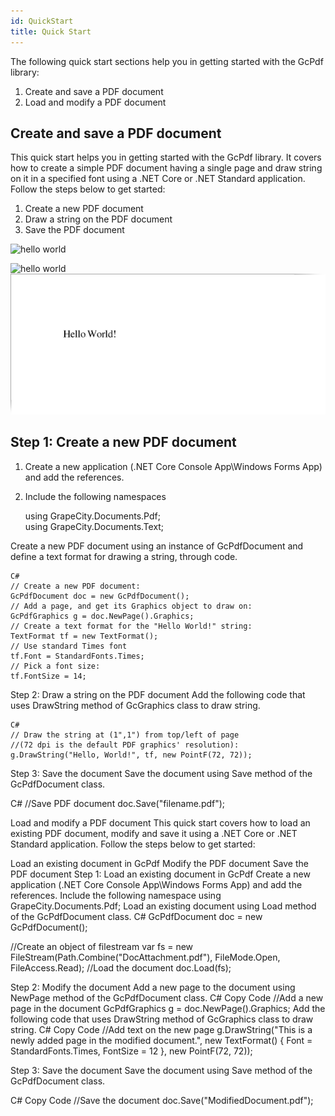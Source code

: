 ```yaml
---
id: QuickStart
title: Quick Start
---
```

The following quick start sections help you in getting started with the GcPdf library:
   1. Create and save a PDF document
   2. Load and modify a PDF document
   
   ## Create and save a PDF document
   
This quick start helps you in getting started with the GcPdf library. It covers how to create a simple PDF document having    a single page and draw string on it in a specified font using a .NET Core or .NET Standard application. Follow the steps   below to get started:

  1. Create a new PDF document
  2. Draw a string on the PDF document
  3. Save the PDF document  
  
  ![hello world](/assests/helloworld_GcPdf.png)
  
  ![hello world](assests/helloworld_GcPdf.png)
  ![alt-text](assets/helloworld_GcPdf.png)
    
      
  ## Step 1: Create a new PDF document
  
  1. Create a new application (.NET Core Console App\Windows Forms App) and add the references.
  2. Include the following namespaces
      
      using GrapeCity.Documents.Pdf;  
      using GrapeCity.Documents.Text;
    
  Create a new PDF document using an instance of GcPdfDocument and define a text format for drawing a string, through code.
  
    C#  
    // Create a new PDF document:  
    GcPdfDocument doc = new GcPdfDocument();  
    // Add a page, and get its Graphics object to draw on:  
    GcPdfGraphics g = doc.NewPage().Graphics;  
    // Create a text format for the "Hello World!" string:  
    TextFormat tf = new TextFormat();  
    // Use standard Times font  
    tf.Font = StandardFonts.Times;  
    // Pick a font size:  
    tf.FontSize = 14;  
  
  Step 2: Draw a string on the PDF document
  Add the following code that uses DrawString method of GcGraphics class to draw string.

    C#
    // Draw the string at (1",1") from top/left of page
    //(72 dpi is the default PDF graphics' resolution):
    g.DrawString("Hello, World!", tf, new PointF(72, 72));
    

  Step 3: Save the document
  Save the document using Save method of the GcPdfDocument class.
  
  C#
  //Save PDF document
  doc.Save("filename.pdf");
  
  Load and modify a PDF document
  This quick start covers how to load an existing PDF document, modify and save it using a .NET Core or .NET Standard   application. Follow the steps below to get started:

  Load an existing document in GcPdf
  Modify the PDF document
  Save the PDF document
  Step 1: Load an existing document in GcPdf
  Create a new application (.NET Core Console App\Windows Forms App) and add the references.
  Include the following namespace
  using GrapeCity.Documents.Pdf;
  Load an existing document using Load method of the GcPdfDocument class.
  C#
  GcPdfDocument doc = new GcPdfDocument();
  
  //Create an object of filestream
  var fs = new FileStream(Path.Combine("DocAttachment.pdf"), FileMode.Open,
             FileAccess.Read);
  //Load the document
  doc.Load(fs);
  
  Step 2: Modify the document
  Add a new page to the document using NewPage method of the GcPdfDocument class.
  C#
  Copy Code
  //Add a new page in the document
  GcPdfGraphics g = doc.NewPage().Graphics;
  Add the following code that uses DrawString method of GcGraphics class to draw string.
  C#
  Copy Code
  //Add text on the new page
  g.DrawString("This is a newly added page in the modified document.", new TextFormat()
  {
       Font = StandardFonts.Times,
       FontSize = 12
  }, new PointF(72, 72));
  
  Step 3: Save the document
  Save the document using Save method of the GcPdfDocument class.
  
  C#
  Copy Code
  //Save the document
  doc.Save("ModifiedDocument.pdf");

